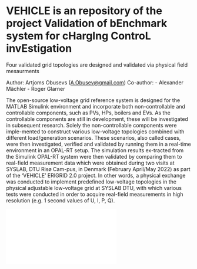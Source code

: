 # VEHICLE is an repository of the project Validation of bEnchmark system for cHargIng ControL invEstigation
Four validated grid topologies are designed and validated via physical field mesaurments

Author: Artjoms Obusevs (A.Obusev@gmail.com)
Co-author: - Alexander Mächler 
           - Roger Glarner 

The open-source low-voltage grid reference system is designed for the MATLAB Simulink environment and incorporate both non-controllable and controllable components, such as PVs, HPs, boilers and EVs. As the controllable components are still in development, these will be investigated in subsequent research. Solely the non-controllable components were imple-mented to construct various low-voltage topologies combined with different load/generation scenarios. These scenarios, also called cases, were then investigated, verified and validated by running them in a real-time environment in an OPAL-RT setup. The simulation results ex-tracted from the Simulink OPAL-RT system were then validated by comparing them to real-field measurement data which were obtained during two visits at SYSLAB, DTU Risø Cam-pus, in Denmark (February April/May 2022) as part of the ‘VEHICLE’ ERIGRID 2.0 project. In other words, a physical exchange was conducted to implement predefined low-voltage topologies in the physical adjustable low-voltage grid at SYSLAB DTU, with which various tests were conducted in order to acquire real-field measurements in high resolution (e.g. 1 second values of U, I, P, Q).

![IRED_Poster](img/2022_10_IRED_Poster_A0_ISGAN-SIRFN_T4_PST-VEHICLE_v1.1.pdf)
